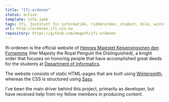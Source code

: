 ```yaml
---
title: "Ifi-ordenen"
status: active
template: info.jade
tags: Ifi, Institutt for informatikk, ridderorden, student, Oslo, wintersmith, javascript
url: http://ordenen.ifi.uio.no
repository: https://github.com/megoth/ifi-ordenen
---
```


Ifi-ordenen is the official website of [Hennes Majestet Keiserpingvinen den Fornemme](http://ordenen.ifi.uio.no/) (Her Majesty the Royal Penguin the Distinguished), a knight order that focuses on honoring people that have accomplished great deeds for the students at [Department of Informatics](http://ifi.uio.no).

The website consists of static HTML-pages that are built using [Wintersmith](http://wintersmith.io/), whereas the CSS is structured using [Sass](http://sass-lang.com/).

I've been the main driver behind this project, primarily as developer, but have received help from my fellow members in producing content.